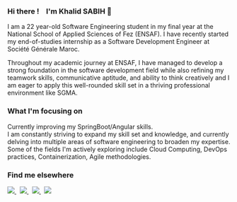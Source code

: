 ### Hi there !&nbsp; &nbsp;  I'm Khalid SABIH 👋

I am a 22 year-old Software Engineering student in my final year at the National School of Applied Sciences of Fez (ENSAF). I have recently started my end-of-studies internship as a Software Development Engineer at Société Générale Maroc.

Throughout my academic journey at ENSAF, I have managed to develop a strong foundation in the software development field while also refining my teamwork skills, communicative aptitude, and ability to think creatively and I am eager to apply this well-rounded skill set in a thriving professional environment like SGMA. 

### What I'm focusing on

Currently improving my SpringBoot/Angular skills. </br>
I am constantly striving to expand my skill set and knowledge, and currently delving into multiple areas of software engineering to broaden my expertise. Some of the fields I'm actively exploring include Cloud Computing, DevOps practices, Containerization, Agile methodologies.

### Find me elsewhere

<a href="https://www.linkedin.com/in/khalid-sabih-3569b9210/">
<img src="https://img.shields.io/badge/LinkedIn-0077B5?style=for-the-badge&logo=linkedin&logoColor=white" />
</a>
&nbsp; 
<a href="https://www.facebook.com/khalide.sabih">
<img src="https://img.shields.io/badge/Facebook-1877F2?style=for-the-badge&logo=facebook&logoColor=white" />
</a>
&nbsp;
<a href="https://www.hackerrank.com/khalidsabih001">
<img src="https://img.shields.io/badge/HackerRank-2EC866?style=for-the-badge&logo=hackerrank&logoColor=white" />
</a>
&nbsp;
<a href="https://www.instagram.com/khalid_sabih_/">
<img src="https://img.shields.io/badge/Instagram-E4405F?style=for-the-badge&logo=instagram&logoColor=white" />
</a>


